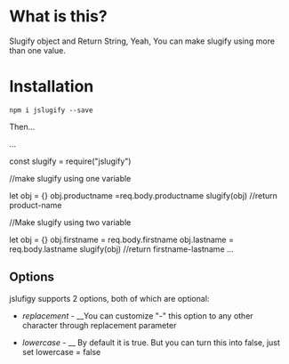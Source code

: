 
# What is this?
Slugify object and Return String, Yeah, You can make slugify using more than one value. 




# Installation

`npm i jslugify --save`

Then...

...

const slugify = require("jslugify")

//make slugify using one variable

let obj = {}
obj.productname =req.body.productname
slugify(obj) //return product-name

//Make slugify using two variable

let obj = {}
obj.firstname = req.body.firstname
obj.lastname = req.body.lastname
slugify(obj) //return firstname-lastname
...

## Options
jslufigy supports 2 options, both of which are optional:
* *replacement* - __You can customize "-" this option to any other     character through replacement  parameter

* *lowercase* - __ By default it is true. But you can turn this into false, just set lowercase = false
